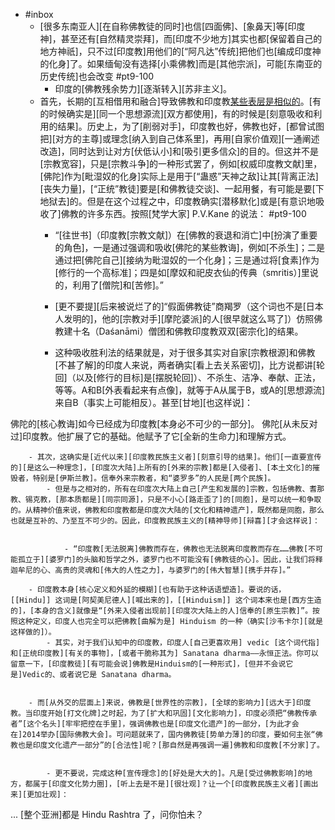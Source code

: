 - #inbox
    - [很多东南亚人][在自称佛教徒的同时]也信[四面佛]、[象鼻天]等[印度神]，甚至还有[自然精灵崇拜]，而[印度不少地方]其实也都[保留着自己的地方神祇]，只不过[印度教]用他们的[“阿凡达”传统]把他们也[编成印度神的化身]了。如果缅甸没有选择[小乘佛教]而是[其他宗派]，可能[东南亚的历史传统]也会改变 #pt9-100
        - 印度的[佛教残余势力][逐渐转入][苏非主义]。
    - 首先，长期的[互相借用和融合]导致佛教和印度教[某些表层是相似的](https://www.zhihu.com/question/444094721/answer/1731012446)。[有的时候确实是][同一个思想源流][双方都使用]，有的时候是[刻意吸收和利用的结果]。历史上，为了[削弱对手]，印度教也好，佛教也好，[都曾试图把][对方的主尊]或理念[纳入到自己体系里]，再用[自家价值观][一通阐述改造]，同时达到让对方[伏低认小]和[吸引更多信众]的目的。但这并不是[宗教宽容]，只是[宗教斗争]的一种形式罢了，例如[权威印度教文献]里，[佛陀]作为[毗湿奴的化身]实际上是用于[“蛊惑”天神之敌]让其[背离正法][丧失力量]，[“正统”教徒]要是[和佛教徒交谈]、一起用餐，有可能是要[下地狱去]的。但是在这个过程之中，印度教确实[潜移默化]或是[有意识地吸收了]佛教的许多东西。按照[梵学大家] P.V.Kane 的说法： #pt9-100
        - “[往世书]（印度教[宗教文献]）在[佛教的衰退和消亡]中[扮演了重要的角色]，一是通过强调和吸收[佛陀的某些教诲]，例如[不杀生]；二是通过把[佛陀自己][接纳为毗湿奴的一个化身]；三是通过将[食素]作为[修行的一个高标准]；四是如[摩奴和祀皮衣仙的传典（smritis）]里说的，利用了[僧院]和[苦修]。”

        - [更不要提][后来被说烂了的]“假面佛教徒”商羯罗（这个词也不是[日本人发明的]，他的[宗教对手][摩陀婆派]的人[很早就这么骂了]）仿照佛教建十名（Daśanāmi）僧团和佛教印度教双双[密宗化]的结果。


        - 这种吸收胜利法的结果就是，对于很多其实对自家[宗教根源]和佛教[不甚了解]的印度人来说，两者确实[看上去关系密切]，比方说都讲[轮回]（以及[修行的目标]是[摆脱轮回]）、不杀生、洁净、奉献、正法，等等。A和B[外表看起来有点像]，就等于A从属于B，或A的[思想源流]来自B（事实上可能相反）。甚至[甘地][也这样说]：

佛陀的[核心教诲]如今已经成为印度教[本身必不可少的一部分]。
佛陀[从未反对过]印度教。他扩展了它的基础。他赋予了它[全新的生命力]和理解方式。

        - 其次，这确实是[近代以来][印度教民族主义者][刻意引导的结果]。他们[一直要宣传的][是这么一种理念]，[印度次大陆]上所有的[外来的宗教]都是[入侵者]、[本土文化]的摧毁者，特别是[伊斯兰教]。信奉外来宗教者，和“婆罗多”的人民是[两个民族]。
            - 但是与之相对的，所有在印度次大陆上自己[产生和发展的]宗教，包括佛教、耆那教、锡克教，[那本质都是][同宗同源]，只是不小心[路走歪了]的[同胞]，是可以统一和争取的。从精神价值来说，佛教和印度教都是印度次大陆的[文化和精神遗产]，既然都是同胞，那么也就是互补的、乃至互不可少的。因此，印度教民族主义的[精神导师][辩喜][才会这样说]：


                - “印度教[无法脱离]佛教而存在，佛教也无法脱离印度教而存在……佛教[不可能孤立于][婆罗门]的头脑和哲学之外，婆罗门也不可能没有[佛教徒的心]。因此，让我们将释迦牟尼的心、高贵的灵魂和[伟大的人性之力]，与婆罗门的[伟大智慧][携手并存]。”

        - 印度教本身[核心定义和外延的模糊][也有助于这种话语塑造]。要说的话，[[Hindu]] 这词是[阿契美尼德人][喊出来的]，[[Hinduism]] 这个词本来也是[西方生造的]，[本身的含义]就像是“[外来入侵者出现前][印度次大陆上的人]信奉的[原生宗教]”。按照这种定义，印度人也完全可以把佛教[曲解为是] Hinduism 的一种（确实[沙韦卡尔][就是这样做的]）。
            - 其实，对于我们认知中的印度教，印度人[自己更喜欢用] vedic [这个词代指]和[正统印度教][有关的事物]，[或者干脆称其为] Sanatana dharma——永恒正法。你可以留意一下，[印度教徒][有可能会说]佛教是Hinduism的[一种形式]，[但并不会说它是]Vedic的、或者说它是 Sanatana dharma。


        - 而[从外交的层面上]来说，佛教是[世界性的宗教]，[全球的影响力][远大于]印度教。当印度开始[打文化牌]之时起，为了[扩大和巩固][文化影响力]，印度必须把“佛教传承者”[这个名头][牢牢把控在手里]，强调佛教也是[印度文化遗产]的一部分，[为此才会在]2014举办[国际佛教大会]。可问题就来了，国内佛教徒[势单力薄]的印度，要如何主张“佛教也是印度文化遗产一部分”的[合法性]呢？[那自然是再强调一遍]佛教和印度教[不分家]了。


            - 更不要说，完成这种[宣传理念]的[好处是大大的]。凡是[受过佛教影响]的地方，都属于[印度文化势力圈]，[听上去是不是][很壮观]？让一个[印度教民族主义者][画出来][更加壮观]：
...
[整个亚洲]都是 Hindu Rashtra 了，问你怕未？
